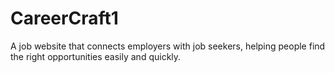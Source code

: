 # CareerCraft1
A job website that connects employers with job seekers, helping people find the right opportunities easily and quickly.
